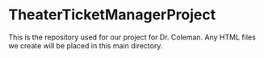 # TheaterTicketManagerProject
This is the repository used for our project for Dr. Coleman. Any HTML files we create will be placed in this main directory.
